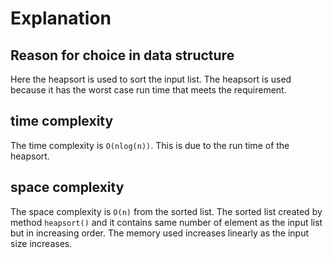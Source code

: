 # Explanation

## Reason for choice in data structure

Here the heapsort is used to sort the input list. The heapsort is used because it has the worst case run time that meets the requirement.

## time complexity

The time complexity is `O(nlog(n))`. This is due to the run time of the heapsort.

## space complexity

The space complexity is `O(n)` from the sorted list. The sorted list created by method `heapsort()` and it contains same number of element as the input list but in increasing order. The memory used increases linearly as the input size increases.